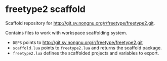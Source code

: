 # freetype2 scaffold

Scaffold repository for http://git.sv.nongnu.org/r/freetype/freetype2.git.

Contains files to work with workspace scaffolding system.

- `DEPS` points to http://git.sv.nongnu.org/r/freetype/freetype2.git
- `scaffold.lua` points to `freetype2.lua` and returns the scaffold package.
- `freetype2.lua` defines the scaffolded projects and variables to export.

